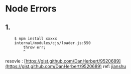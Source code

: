 # Node Errors

## 1. 
        $ npm install xxxxx
        internal/modules/cjs/loader.js:550
            throw err;
            ^

resovle : [https://gist.github.com/DanHerbert/9520689](https://gist.github.com/DanHerbert/9520689)
ref: [jianshu](https://www.jianshu.com/p/20ea93641bda)

